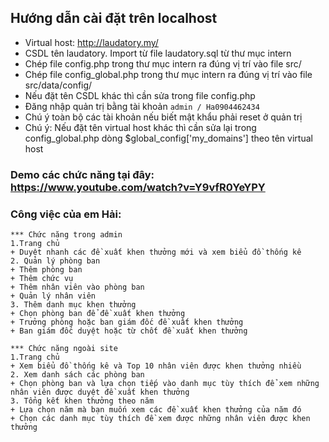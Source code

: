 ## Hướng dẫn cài đặt trên localhost

- Virtual host: http://laudatory.my/
- CSDL tên laudatory. Import từ file laudatory.sql  từ thư mục intern
- Chép file config.php trong thư mục intern ra đúng vị trí vào file src/
- Chép file config_global.php trong thư mục intern ra đúng vị trí vào file src/data/config/
- Nếu đặt tên CSDL khác thì cần sửa trong file config.php 
- Đăng nhập quản trị bằng tài khoản `admin / Ha0904462434`
- Chú ý toàn bộ các tài khoản nếu biết mật khẩu phải reset ở quản trị
- Chú ý: Nếu đặt tên virtual host khác thì cần sửa lại trong config_global.php dòng $global_config['my_domains'] theo tên virtual host

### Demo các chức năng tại đây: https://www.youtube.com/watch?v=Y9vfR0YeYPY

### Công việc của em Hải:
```
*** Chức năng trong admin
1.Trang chủ 
+ Duyệt nhanh các đề xuất khen thưởng mới và xem biểu đồ thống kê
2. Quản lý phòng ban
+ Thêm phòng ban 
+ Thêm chức vụ 
+ Thêm nhân viên vào phòng ban
+ Quản lý nhân viên
3. Thêm danh mục khen thưởng 
+ Chọn phòng ban để đề xuất khen thưởng 
+ Trưởng phòng hoặc ban giám đốc đề xuất khen thưởng
+ Ban giám đốc duyệt hoặc từ chốt đề xuất khen thưởng
```
```
*** Chức năng ngoài site 
1.Trang chủ 
+ Xem biểu đồ thống kê và Top 10 nhân viên được khen thưởng nhiều
2. Xem danh sách các phòng ban 
+ Chọn phòng ban và lựa chọn tiếp vào danh mục tùy thích để xem những nhân viên được duyệt đề xuất khen thưởng
3. Tổng kết khen thưởng theo năm 
+ Lựa chọn năm mà bạn muốn xem các đề xuất khen thưởng của năm đó 
+ Chọn các danh mục tùy thích đề xem được những nhân viên được khen thưởng
```
